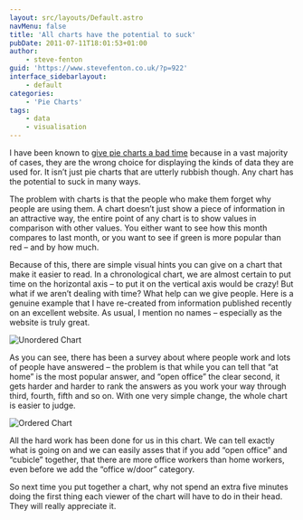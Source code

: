 ```yaml
---
layout: src/layouts/Default.astro
navMenu: false
title: 'All charts have the potential to suck'
pubDate: 2011-07-11T18:01:53+01:00
author:
    - steve-fenton
guid: 'https://www.stevefenton.co.uk/?p=922'
interface_sidebarlayout:
    - default
categories:
    - 'Pie Charts'
tags:
    - data
    - visualisation
---
```


I have been known to [give pie charts a bad time](/2009/04/pie-charts-are-bad/) because in a vast majority of cases, they are the wrong choice for displaying the kinds of data they are used for. It isn’t just pie charts that are utterly rubbish though. Any chart has the potential to suck in many ways.

The problem with charts is that the people who make them forget why people are using them. A chart doesn’t just show a piece of information in an attractive way, the entire point of any chart is to show values in comparison with other values. You either want to see how this month compares to last month, or you want to see if green is more popular than red – and by how much.

Because of this, there are simple visual hints you can give on a chart that make it easier to read. In a chronological chart, we are almost certain to put time on the horizontal axis – to put it on the vertical axis would be crazy! But what if we aren’t dealing with time? What help can we give people. Here is a genuine example that I have re-created from information published recently on an excellent website. As usual, I mention no names – especially as the website is truly great.

![Unordered Chart](/img/2015/07/unordered_chart.jpg)

As you can see, there has been a survey about where people work and lots of people have answered – the problem is that while you can tell that “at home” is the most popular answer, and “open office” the clear second, it gets harder and harder to rank the answers as you work your way through third, fourth, fifth and so on. With one very simple change, the whole chart is easier to judge.

![Ordered Chart](/img/2015/07/ordered_chart.jpg)

All the hard work has been done for us in this chart. We can tell exactly what is going on and we can easily asses that if you add “open office” and “cubicle” together, that there are more office workers than home workers, even before we add the “office w/door” category.

So next time you put together a chart, why not spend an extra five minutes doing the first thing each viewer of the chart will have to do in their head. They will really appreciate it.